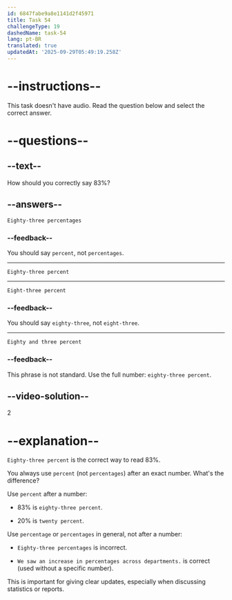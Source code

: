 ```yaml
---
id: 6847fabe9a8e1141d2f45971
title: Task 54
challengeType: 19
dashedName: task-54
lang: pt-BR
translated: true
updatedAt: '2025-09-29T05:49:19.258Z'
---
```


# --instructions--

This task doesn't have audio. Read the question below and select the correct answer.

# --questions--

## --text--

How should you correctly say 83%?

## --answers--

`Eighty-three percentages`

### --feedback--

You should say `percent`, not `percentages`.

---

`Eighty-three percent`

---

`Eight-three percent`

### --feedback--

You should say `eighty-three`, not `eight-three`.

---

`Eighty and three percent`

### --feedback--

This phrase is not standard. Use the full number: `eighty-three percent`.

## --video-solution--

2

# --explanation--

`Eighty-three percent` is the correct way to read 83%.

You always use `percent` (not `percentages`) after an exact number. What's the difference?

Use `percent` after a number:

- 83% is `eighty-three percent`.

- 20% is `twenty percent`.

Use `percentage` or `percentages` in general, not after a number:

- `Eighty-three percentages` is incorrect.

- `We saw an increase in percentages across departments.` is correct (used without a specific number).

This is important for giving clear updates, especially when discussing statistics or reports.
